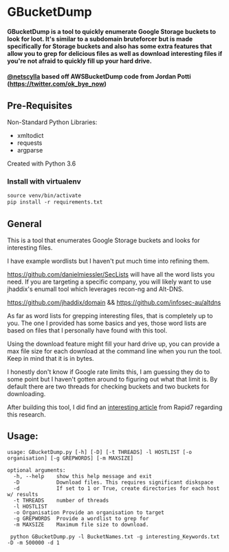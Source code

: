# GBucketDump

 #### GBucketDump is a tool to quickly enumerate Google Storage buckets to look for loot. It's similar to a subdomain bruteforcer but is made specifically for Storage buckets and also has some extra features that allow you to grep for delicious files as well as download interesting files if you're not afraid to quickly fill up your hard drive.
 #### [@netscylla](https://www.twitter.com) based off AWSBucketDump code from Jordan Potti (https://twitter.com/ok_bye_now)

## Pre-Requisites
Non-Standard Python Libraries:

* xmltodict
* requests
* argparse

Created with Python 3.6

### Install with virtualenv
```virtualenv-3.6 venv
source venv/bin/activate
pip install -r requirements.txt
```

## General

This is a tool that enumerates Google Storage buckets and looks for interesting files. 

I have example wordlists but I haven't put much time into refining them. 

https://github.com/danielmiessler/SecLists will have all the word lists you need. If you are targeting a specific company, you will likely want to use jhaddix's enumall tool which leverages recon-ng and Alt-DNS. 

https://github.com/jhaddix/domain && https://github.com/infosec-au/altdns

As far as word lists for grepping interesting files, that is completely up to you. The one I provided has some basics and yes, those word lists are based on files that I personally have found with this tool.

Using the download feature might fill your hard drive up, you can provide a max file size for each download at the command line when you run the tool. Keep in mind that it is in bytes.

I honestly don't know if Google rate limits this, I am guessing they do to some point but I haven't gotten around to figuring out what that limit is.  By default there are two threads for checking buckets and two buckets for downloading.  

After building this tool, I did find an [interesting article](https://community.rapid7.com/community/infosec/blog/2013/03/27/1951-open-s3-buckets) from Rapid7 regarding this research.

## Usage:

    usage: GBucketDump.py [-h] [-D] [-t THREADS] -l HOSTLIST [-o organisation] [-g GREPWORDS] [-m MAXSIZE]

    optional arguments:
      -h, --help    show this help message and exit
      -D            Download files. This requires significant diskspace
      -d            If set to 1 or True, create directories for each host w/ results
      -t THREADS    number of threads
      -l HOSTLIST
      -o Organisation Provide an organisation to target
      -g GREPWORDS  Provide a wordlist to grep for
      -m MAXSIZE    Maximum file size to download.
  
     python GBucketDump.py -l BucketNames.txt -g interesting_Keywords.txt -D -m 500000 -d 1

